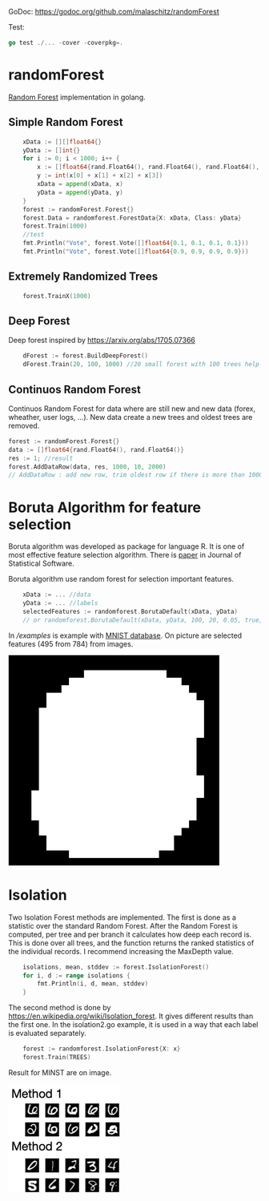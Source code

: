 GoDoc: https://godoc.org/github.com/malaschitz/randomForest

Test: 
```go
go test ./... -cover -coverpkg=.  
```

# randomForest
[Random Forest](https://en.wikipedia.org/wiki/Random_forest) implementation in golang. 

## Simple Random Forest

```go
	xData := [][]float64{}
	yData := []int{}
	for i := 0; i < 1000; i++ {
		x := []float64{rand.Float64(), rand.Float64(), rand.Float64(), rand.Float64()}
		y := int(x[0] + x[1] + x[2] + x[3])
		xData = append(xData, x)
		yData = append(yData, y)
	}
	forest := randomForest.Forest{}		
	forest.Data = randomforest.ForestData{X: xData, Class: yData}
	forest.Train(1000)
	//test
	fmt.Println("Vote", forest.Vote([]float64{0.1, 0.1, 0.1, 0.1})) 
	fmt.Println("Vote", forest.Vote([]float64{0.9, 0.9, 0.9, 0.9}))
```

## Extremely Randomized Trees

```go
	forest.TrainX(1000)	
```

## Deep Forest

Deep forest inspired by https://arxiv.org/abs/1705.07366

```go
    dForest := forest.BuildDeepForest()
    dForest.Train(20, 100, 1000) //20 small forest with 100 trees help to build deep forest with 1000 trees
```

## Continuos Random Forest

Continuos Random Forest for data where are still new and new data (forex, wheather, user logs, ...). New data create a new trees and oldest trees are removed.

```go
forest := randomForest.Forest{}
data := []float64{rand.Float64(), rand.Float64()}
res := 1; //result
forest.AddDataRow(data, res, 1000, 10, 2000) 
// AddDataRow : add new row, trim oldest row if there is more than 1000 rows, calculate a new 10 trees, but remove oldest trees if there is more than 2000 trees.
```

# Boruta Algorithm for feature selection

Boruta algorithm was developed as package for language R. 
It is one of most effective feature selection algorithm.
There is [paper](https://www.jstatsoft.org/article/view/v036i11) in Journal of Statistical Software.

Boruta algorithm use random forest for selection important features.

```go
	xData := ... //data
	yData := ... //labels
	selectedFeatures := randomforest.BorutaDefault(xData, yData)
	// or randomforest.BorutaDefault(xData, yData, 100, 20, 0.05, true, true)
```

In _/examples_ is example with [MNIST database](https://en.wikipedia.org/wiki/MNIST_database). 
On picture are selected features (495 from 784) from images. 

![boruta 05](boruta05.png)

# Isolation 

Two Isolation Forest methods are implemented. 
The first is done as a statistic over the standard Random Forest. 
After the Random Forest is computed, per tree and per branch it calculates how deep each record is. 
This is done over all trees, and the function returns the ranked statistics of the individual records. 
I recommend increasing the MaxDepth value.

```go
	isolations, mean, stddev := forest.IsolationForest()
	for i, d := range isolations {
		fmt.Println(i, d, mean, stddev)
	}
```
The second method is done by https://en.wikipedia.org/wiki/Isolation_forest. 
It gives different results than the first one. 
In the isolation2.go example, it is used in a way that each label is evaluated separately.  

```go
	forest := randomforest.IsolationForest{X: x}
	forest.Train(TREES)
```

Result for MINST are on image.

![isolation forest](isolationForest.jpg)
